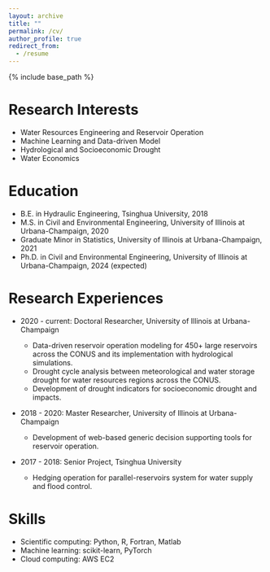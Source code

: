 ```yaml
---
layout: archive
title: ""
permalink: /cv/
author_profile: true
redirect_from:
  - /resume
---
```


{% include base_path %}

Research Interests
=====
* Water Resources Engineering and Reservoir Operation
* Machine Learning and Data-driven Model
* Hydrological and Socioeconomic Drought
* Water Economics

Education
======
* B.E. in Hydraulic Engineering, Tsinghua University, 2018
* M.S. in Civil and Environmental Engineering, University of Illinois at Urbana-Champaign, 2020
* Graduate Minor in Statistics, University of Illinois at Urbana-Champaign, 2021
* Ph.D. in Civil and Environmental Engineering, University of Illinois at Urbana-Champaign, 2024 (expected)

Research Experiences
======
* 2020 - current: Doctoral Researcher, University of Illinois at Urbana-Champaign
  * Data-driven reservoir operation modeling for 450+ large reservoirs across the CONUS and its implementation with hydrological simulations.
  * Drought cycle analysis between meteorological and water storage drought for water resources regions across the CONUS.
  * Development of drought indicators for socioeconomic drought and impacts.

* 2018 - 2020: Master Researcher, University of Illinois at Urbana-Champaign
  * Development of web-based generic decision supporting tools for reservoir operation.

* 2017 - 2018: Senior Project, Tsinghua University
  * Hedging operation for parallel-reservoirs system for water supply and flood control.
  
Skills
======
* Scientific computing: Python, R, Fortran, Matlab
* Machine learning: scikit-learn, PyTorch
* Cloud computing: AWS EC2

<!-- Publications
======
  <ul>{% for post in site.publications %}
    {% include archive-single-cv.html %}
  {% endfor %}</ul>
  
Talks
======
  <ul>{% for post in site.talks %}
    {% include archive-single-talk-cv.html %}
  {% endfor %}</ul>
  
Teaching
======
  <ul>{% for post in site.teaching %}
    {% include archive-single-cv.html %}
  {% endfor %}</ul> -->
  
<!-- Service and leadership
======
* Currently signed in to 43 different slack teams -->
